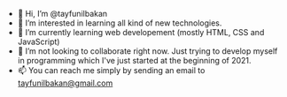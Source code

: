- 👋 Hi, I’m @tayfunilbakan
- 👀 I’m interested in learning all kind of new technologies.
- 🌱 I’m currently learning web developement (mostly HTML, CSS and JavaScript)
- 💞️ I’m not looking to collaborate right now. Just trying to develop myself in programming which I've just started at the beginning of 2021.
- 📫 You can reach me simply by sending an email to tayfunilbakan@gmail.com

<!---
tayfunilbakan/tayfunilbakan is a ✨ special ✨ repository because its `README.md` (this file) appears on your GitHub profile.
You can click the Preview link to take a look at your changes.
--->
